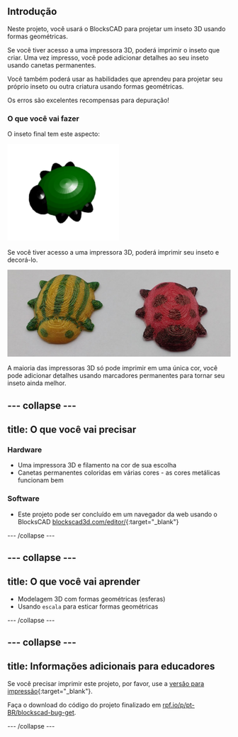 ## Introdução

Neste projeto, você usará o BlocksCAD para projetar um inseto 3D usando formas geométricas.

Se você tiver acesso a uma impressora 3D, poderá imprimir o inseto que criar. Uma vez impresso, você pode adicionar detalhes ao seu inseto usando canetas permanentes.

Você também poderá usar as habilidades que aprendeu para projetar seu próprio inseto ou outra criatura usando formas geométricas.

Os erros são excelentes recompensas para depuração!

### O que você vai fazer

O inseto final tem este aspecto:

![captura de tela](images/bug-complete.png)

Se você tiver acesso a uma impressora 3D, poderá imprimir seu inseto e decorá-lo.

![Projeto concluído](images/bug-showcase.png)

A maioria das impressoras 3D só pode imprimir em uma única cor, você pode adicionar detalhes usando marcadores permanentes para tornar seu inseto ainda melhor.

--- collapse ---
---
title: O que você vai precisar
---

### Hardware

+ Uma impressora 3D e filamento na cor de sua escolha
+ Canetas permanentes coloridas em várias cores - as cores metálicas funcionam bem

### Software

+ Este projeto pode ser concluído em um navegador da web usando o BlocksCAD [blockscad3d.com/editor/](https://www.blockscad3d.com/editor){:target="_blank"}

--- /collapse ---

--- collapse ---
---
title: O que você vai aprender
---

+ Modelagem 3D com formas geométricas (esferas)
+ Usando `escala` para esticar formas geométricas

--- /collapse ---

--- collapse ---
---
title: Informações adicionais para educadores
---

Se você precisar imprimir este projeto, por favor, use a [versão para impressão](https://projects.raspberrypi.org/pt-BR/projects/blockscad-bug/print){:target="_blank"}.

Faça o download do código do projeto finalizado em [rpf.io/p/pt-BR/blockscad-bug-get](https://rpf.io/p/pt-BR/blockscad-bug-get).

--- /collapse ---
